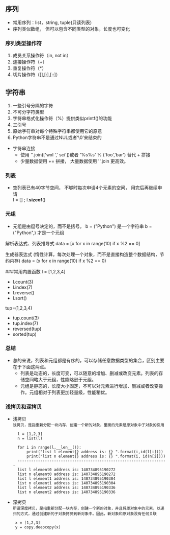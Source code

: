 ## 序列
 - 常用序列：list，string, tuple(只读列表)
 - 序列类似数组， 但可以包含不同类型的对象，长度也可变化
  

### 序列类型操作符

1. 成员关系操作符（in, not in）
2. 连接操作符（+）
3. 重复操作符（*）
4. 切片操作符（[],[:],[::]）

## 字符串

1. 一些引号分隔的字符
2. 不可分字符类型
3. 字符串格式化操作符（%）提供类似printf()的功能
4. 三引号
5. 原始字符串对每个特殊字符串都使用它的原意
6. Python字符串不是通过NUL或者‘\0’来结束的
- 字符串连接
  - 使用 ''.join(['wxl ',' sci'])或者 '%s%s' % ('foo','bar') 替代 + 拼接
  - 少量数据使用 += 拼接，  大量数据使用 ''.join 更高效。


### 列表
- 空列表已有40字节空间， 不够时每次申请4个元素的空间， 用完后再继续申请  
  l = [] ; l.__sizeof__()
  




### 元组
- 元组是由逗号决定的，而不是括号。
   b = ("Python") 是一个字符串
   b = ("Python",) 才是一个元组



解析表达式、列表推导式
data = [x for x in range(10) if x %2 == 0]

生成器表达式 (惰性计算，每次处理一个对象，而不是直接构造整个数据结构，节约内存)
data = (x for x in range(10) if x %2 == 0)


###常用内置函数
 l = [1,2,3,4]
 - l.count(3)
 - l.index(7)
 - l.reverse()
 - l.sort()
 
 tup=(1,2,3,4)
 - tup.count(3)
 - tup.index(7)
 - reversed(tup)
 - sorted(tup)
 
 ### 总结
 
 - 总的来说，列表和元组都是有序的，可以存储任意数据类型的集合，区别主要在于下面这两点。  
   - 列表是动态的，长度可变，可以随意的增加、删减或改变元素。列表的存储空间略大于元组，性能略逊于元组。  
   - 元组是静态的，长度大小固定，不可以对元素进行增加、删减或者改变操作。元组相对于列表更加轻量级，性能稍优。
   
   
   
### 浅拷贝和深拷贝
- 浅拷贝  
    `浅拷贝，是指重新分配一块内存，创建一个新的对象，里面的元素是原对象中子对象的引用`
  ```
    l = [1,2,3]
    n = list(l)

    for i in range(l.__len__()):
        print("list l element{} address is: {} ".format(i,id(l[i])))
        print("list n element{} address is: {} ".format(i, id(n[i])))
    ------------------------------------------------------------------
    list l element0 address is: 140734895190272 
    list n element0 address is: 140734895190272 
    list l element1 address is: 140734895190304 
    list n element1 address is: 140734895190304 
    list l element2 address is: 140734895190336 
    list n element2 address is: 140734895190336 
   ```
- 深拷贝  
    `所谓深度拷贝，是指重新分配一块内存，创建一个新的对象，并且将原对象中的元素，以递归的方式，通过创建新的子对象拷贝到新对象中。因此，新对象和原对象没有任何关联`
    ```
     x = [1,2,3]
     y = copy.deepcopy(x)
    ```